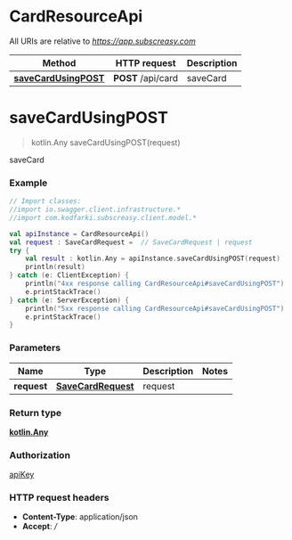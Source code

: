 # CardResourceApi

All URIs are relative to *https://app.subscreasy.com*

Method | HTTP request | Description
------------- | ------------- | -------------
[**saveCardUsingPOST**](CardResourceApi.md#saveCardUsingPOST) | **POST** /api/card | saveCard


<a name="saveCardUsingPOST"></a>
# **saveCardUsingPOST**
> kotlin.Any saveCardUsingPOST(request)

saveCard

### Example
```kotlin
// Import classes:
//import io.swagger.client.infrastructure.*
//import com.kodfarki.subscreasy.client.model.*

val apiInstance = CardResourceApi()
val request : SaveCardRequest =  // SaveCardRequest | request
try {
    val result : kotlin.Any = apiInstance.saveCardUsingPOST(request)
    println(result)
} catch (e: ClientException) {
    println("4xx response calling CardResourceApi#saveCardUsingPOST")
    e.printStackTrace()
} catch (e: ServerException) {
    println("5xx response calling CardResourceApi#saveCardUsingPOST")
    e.printStackTrace()
}
```

### Parameters

Name | Type | Description  | Notes
------------- | ------------- | ------------- | -------------
 **request** | [**SaveCardRequest**](SaveCardRequest.md)| request |

### Return type

[**kotlin.Any**](kotlin.Any.md)

### Authorization

[apiKey](../README.md#apiKey)

### HTTP request headers

 - **Content-Type**: application/json
 - **Accept**: */*

